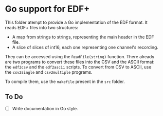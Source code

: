 Go support for EDF+
===================

This folder atempt to provide a Go implementation of the EDF format. It reads EDF+ files into two structures:

+ A map from strings to strings, representing the main header in the EDF file.
+ A slice of slices of int16, each one representing one channel's recording.

They can be accessed using the `ReadFile(string)` function. There already are two programs to convert these files into the CSV and the ASCII format: the `edf2csv` and the `edf2ascii` scripts. To convert from CSV to ASCII, use the `csv2single` and `csv2multiple` programs.

To compile them, use the `makefile` present in the `src` folder.

To Do
-----

- [ ] Write documentation in Go style.